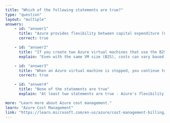 ```yaml
---
title: "Which of the following statements are true?"
type: "question"
layout: "multiple"
answers:
    - id: "answer1"
      title: "Azure provides flexibility between capital expenditure (CapEx) and operational expenditure (OpEx)"
      correct: true

    - id: "answer2"
      title: "If you create two Azure virtual machines that use the B2S size, each virtual machine will always generate the same monthly costs"
      explain: "Even with the same VM size (B2S), costs can vary based on factors like region, operating system type, storage configuration, and usage patterns. Two identical-sized VMs may have different costs."

    - id: "answer3"
      title: "When an Azure virtual machine is stopped, you continue to pay storage costs associated with the virtual machine"
      correct: true

    - id: "answer4"
      title: "None of the statements are true"
      explain: "At least two statements are true - Azure's flexibility between CapEx and OpEx models, and the continued storage costs for stopped VMs."

more: "Learn more about Azure cost management."
learn: "Azure Cost Management"
link: "https://learn.microsoft.com/en-us/azure/cost-management-billing/costs/overview-cost-management"
---
```

